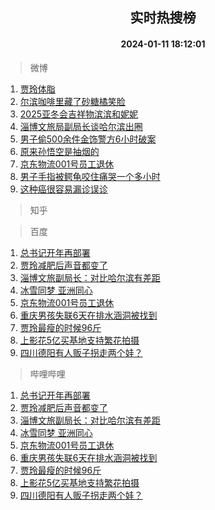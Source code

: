 <div align="center"><h2>实时热搜榜</h2><h4>2024-01-11 18:12:01</h4></div>

> 微博  

1. [贾玲体脂](https://s.weibo.com/weibo?q=%23%E8%B4%BE%E7%8E%B2%E4%BD%93%E8%84%82%23&t=31&band_rank=1&Refer=top)<br />
2. [尔滨咖啡里藏了砂糖橘笑脸](https://s.weibo.com/weibo?q=%23%E5%B0%94%E6%BB%A8%E5%92%96%E5%95%A1%E9%87%8C%E8%97%8F%E4%BA%86%E7%A0%82%E7%B3%96%E6%A9%98%E7%AC%91%E8%84%B8%23&t=31&band_rank=2&Refer=top)<br />
3. [2025亚冬会吉祥物滨滨和妮妮](https://s.weibo.com/weibo?q=%232025%E4%BA%9A%E5%86%AC%E4%BC%9A%E5%90%89%E7%A5%A5%E7%89%A9%E6%BB%A8%E6%BB%A8%E5%92%8C%E5%A6%AE%E5%A6%AE%23&t=31&band_rank=3&Refer=top)<br />
4. [淄博文旅局副局长谈哈尔滨出圈](https://s.weibo.com/weibo?q=%23%E6%B7%84%E5%8D%9A%E6%96%87%E6%97%85%E5%B1%80%E5%89%AF%E5%B1%80%E9%95%BF%E8%B0%88%E5%93%88%E5%B0%94%E6%BB%A8%E5%87%BA%E5%9C%88%23&t=31&band_rank=4&Refer=top)<br />
5. [男子偷500余件金饰警方6小时破案](https://s.weibo.com/weibo?q=%23%E7%94%B7%E5%AD%90%E5%81%B7500%E4%BD%99%E4%BB%B6%E9%87%91%E9%A5%B0%E8%AD%A6%E6%96%B96%E5%B0%8F%E6%97%B6%E7%A0%B4%E6%A1%88%23&t=31&band_rank=5&Refer=top)<br />
6. [原来孙悟空是抽烟的](https://s.weibo.com/weibo?q=%E5%8E%9F%E6%9D%A5%E5%AD%99%E6%82%9F%E7%A9%BA%E6%98%AF%E6%8A%BD%E7%83%9F%E7%9A%84&t=31&band_rank=6&Refer=top)<br />
7. [京东物流001号员工退休](https://s.weibo.com/weibo?q=%23%E4%BA%AC%E4%B8%9C%E7%89%A9%E6%B5%81001%E5%8F%B7%E5%91%98%E5%B7%A5%E9%80%80%E4%BC%91%23&t=31&band_rank=7&Refer=top)<br />
8. [男子手指被鳄龟咬住痛哭一个多小时](https://s.weibo.com/weibo?q=%23%E7%94%B7%E5%AD%90%E6%89%8B%E6%8C%87%E8%A2%AB%E9%B3%84%E9%BE%9F%E5%92%AC%E4%BD%8F%E7%97%9B%E5%93%AD%E4%B8%80%E4%B8%AA%E5%A4%9A%E5%B0%8F%E6%97%B6%23&t=31&band_rank=8&Refer=top)<br />
9. [这种癌很容易漏诊误诊](https://s.weibo.com/weibo?q=%23%E8%BF%99%E7%A7%8D%E7%99%8C%E5%BE%88%E5%AE%B9%E6%98%93%E6%BC%8F%E8%AF%8A%E8%AF%AF%E8%AF%8A%23&t=31&band_rank=9&Refer=top)<br />

> 知乎  


> 百度  

1. [总书记开年再部署](https://www.baidu.com/s?wd=%E6%80%BB%E4%B9%A6%E8%AE%B0%E5%BC%80%E5%B9%B4%E5%86%8D%E9%83%A8%E7%BD%B2&sa=fyb_news&rsv_dl=fyb_news)<br />
2. [贾玲减肥后声音都变了](https://www.baidu.com/s?wd=%E8%B4%BE%E7%8E%B2%E5%87%8F%E8%82%A5%E5%90%8E%E5%A3%B0%E9%9F%B3%E9%83%BD%E5%8F%98%E4%BA%86&sa=fyb_news&rsv_dl=fyb_news)<br />
3. [淄博文旅副局长：对比哈尔滨有差距](https://www.baidu.com/s?wd=%E6%B7%84%E5%8D%9A%E6%96%87%E6%97%85%E5%89%AF%E5%B1%80%E9%95%BF%EF%BC%9A%E5%AF%B9%E6%AF%94%E5%93%88%E5%B0%94%E6%BB%A8%E6%9C%89%E5%B7%AE%E8%B7%9D&sa=fyb_news&rsv_dl=fyb_news)<br />
4. [冰雪同梦 亚洲同心](https://www.baidu.com/s?wd=%E5%86%B0%E9%9B%AA%E5%90%8C%E6%A2%A6+%E4%BA%9A%E6%B4%B2%E5%90%8C%E5%BF%83&sa=fyb_news&rsv_dl=fyb_news)<br />
5. [京东物流001号员工退休](https://www.baidu.com/s?wd=%E4%BA%AC%E4%B8%9C%E7%89%A9%E6%B5%81001%E5%8F%B7%E5%91%98%E5%B7%A5%E9%80%80%E4%BC%91&sa=fyb_news&rsv_dl=fyb_news)<br />
6. [重庆男孩失联6天在排水涵洞被找到](https://www.baidu.com/s?wd=%E9%87%8D%E5%BA%86%E7%94%B7%E5%AD%A9%E5%A4%B1%E8%81%946%E5%A4%A9%E5%9C%A8%E6%8E%92%E6%B0%B4%E6%B6%B5%E6%B4%9E%E8%A2%AB%E6%89%BE%E5%88%B0&sa=fyb_news&rsv_dl=fyb_news)<br />
7. [贾玲最瘦的时候96斤](https://www.baidu.com/s?wd=%E8%B4%BE%E7%8E%B2%E6%9C%80%E7%98%A6%E7%9A%84%E6%97%B6%E5%80%9996%E6%96%A4&sa=fyb_news&rsv_dl=fyb_news)<br />
8. [上影花5亿买基地支持繁花拍摄](https://www.baidu.com/s?wd=%E4%B8%8A%E5%BD%B1%E8%8A%B15%E4%BA%BF%E4%B9%B0%E5%9F%BA%E5%9C%B0%E6%94%AF%E6%8C%81%E7%B9%81%E8%8A%B1%E6%8B%8D%E6%91%84&sa=fyb_news&rsv_dl=fyb_news)<br />
9. [四川德阳有人贩子拐走两个娃？](https://www.baidu.com/s?wd=%E5%9B%9B%E5%B7%9D%E5%BE%B7%E9%98%B3%E6%9C%89%E4%BA%BA%E8%B4%A9%E5%AD%90%E6%8B%90%E8%B5%B0%E4%B8%A4%E4%B8%AA%E5%A8%83%EF%BC%9F&sa=fyb_news&rsv_dl=fyb_news)<br />

> 哔哩哔哩  

1. [总书记开年再部署](https://www.baidu.com/s?wd=%E6%80%BB%E4%B9%A6%E8%AE%B0%E5%BC%80%E5%B9%B4%E5%86%8D%E9%83%A8%E7%BD%B2&sa=fyb_news&rsv_dl=fyb_news)<br />
2. [贾玲减肥后声音都变了](https://www.baidu.com/s?wd=%E8%B4%BE%E7%8E%B2%E5%87%8F%E8%82%A5%E5%90%8E%E5%A3%B0%E9%9F%B3%E9%83%BD%E5%8F%98%E4%BA%86&sa=fyb_news&rsv_dl=fyb_news)<br />
3. [淄博文旅副局长：对比哈尔滨有差距](https://www.baidu.com/s?wd=%E6%B7%84%E5%8D%9A%E6%96%87%E6%97%85%E5%89%AF%E5%B1%80%E9%95%BF%EF%BC%9A%E5%AF%B9%E6%AF%94%E5%93%88%E5%B0%94%E6%BB%A8%E6%9C%89%E5%B7%AE%E8%B7%9D&sa=fyb_news&rsv_dl=fyb_news)<br />
4. [冰雪同梦 亚洲同心](https://www.baidu.com/s?wd=%E5%86%B0%E9%9B%AA%E5%90%8C%E6%A2%A6+%E4%BA%9A%E6%B4%B2%E5%90%8C%E5%BF%83&sa=fyb_news&rsv_dl=fyb_news)<br />
5. [京东物流001号员工退休](https://www.baidu.com/s?wd=%E4%BA%AC%E4%B8%9C%E7%89%A9%E6%B5%81001%E5%8F%B7%E5%91%98%E5%B7%A5%E9%80%80%E4%BC%91&sa=fyb_news&rsv_dl=fyb_news)<br />
6. [重庆男孩失联6天在排水涵洞被找到](https://www.baidu.com/s?wd=%E9%87%8D%E5%BA%86%E7%94%B7%E5%AD%A9%E5%A4%B1%E8%81%946%E5%A4%A9%E5%9C%A8%E6%8E%92%E6%B0%B4%E6%B6%B5%E6%B4%9E%E8%A2%AB%E6%89%BE%E5%88%B0&sa=fyb_news&rsv_dl=fyb_news)<br />
7. [贾玲最瘦的时候96斤](https://www.baidu.com/s?wd=%E8%B4%BE%E7%8E%B2%E6%9C%80%E7%98%A6%E7%9A%84%E6%97%B6%E5%80%9996%E6%96%A4&sa=fyb_news&rsv_dl=fyb_news)<br />
8. [上影花5亿买基地支持繁花拍摄](https://www.baidu.com/s?wd=%E4%B8%8A%E5%BD%B1%E8%8A%B15%E4%BA%BF%E4%B9%B0%E5%9F%BA%E5%9C%B0%E6%94%AF%E6%8C%81%E7%B9%81%E8%8A%B1%E6%8B%8D%E6%91%84&sa=fyb_news&rsv_dl=fyb_news)<br />
9. [四川德阳有人贩子拐走两个娃？](https://www.baidu.com/s?wd=%E5%9B%9B%E5%B7%9D%E5%BE%B7%E9%98%B3%E6%9C%89%E4%BA%BA%E8%B4%A9%E5%AD%90%E6%8B%90%E8%B5%B0%E4%B8%A4%E4%B8%AA%E5%A8%83%EF%BC%9F&sa=fyb_news&rsv_dl=fyb_news)<br />
